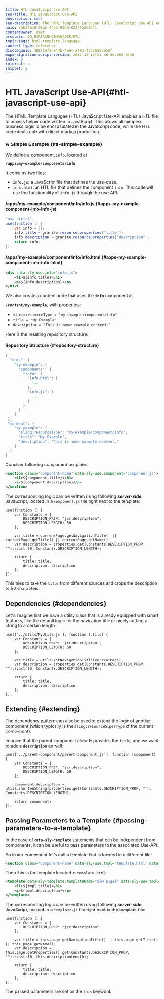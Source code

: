 ```yaml
---
title: HTL JavaScript Use-API
seo-title: HTL JavaScript Use-API
description: null
seo-description: The HTML Template Langugae (HTL) JavaScript Use-API enables a HTL file to access helper code written in JavaScript.
uuid: 7ab34b10-30ac-44d6-926b-0234f52e5541
contentOwner: User
products: SG_EXPERIENCEMANAGER/HTL
topic-tags: html-template-language
content-type: reference
discoiquuid: 18871af8-e44b-4eec-a483-fcc765dae58f
mwpw-migration-script-version: 2017-10-12T21 46 58.665-0400
index: y
internal: n
snippet: y
---
```


# HTL JavaScript Use-API{#htl-javascript-use-api}

The HTML Template Langugae (HTL) JavaScript Use-API enables a HTL file to access helper code written in JavaScript. This allows all complex business logic to be encapsulated in the JavaScript code, while the HTL code deals only with direct markup production.

### A Simple Example {#a-simple-example}

We define a component, `info`, located at

**`/apps/my-example/components/info`**

It contains two files:

* **`info.js`**: a JavaScript file that defines the use-class.
* `info.html`: an HTL file that defines the component `info`. This code will use the functionality of `info.js` through the use-API.

#### /apps/my-example/component/info/info.js {#apps-my-example-component-info-info-js}

```java
"use strict";
use(function () {
    var info = {};    
    info.title = granite.resource.properties["title"];
    info.description = granite.resource.properties["description"];    
    return info;
});
```

#### /apps/my-example/component/info/info.html {#apps-my-example-component-info-info-html}

```xml
<div data-sly-use.info="info.js">
    <h1>${info.title}</h1>
    <p>${info.description}</p>
</div>
```

We also create a content node that uses the **`info`** component at

**`/content/my-example`**, with properties:

* `sling:resourceType = "my-example/component/info"`
* `title = "My Example"`
* `description = "This is some example content."`

Here is the resulting repository structure:

#### Repository Structure {#repository-structure}

```java
{
  "apps": {
    "my-example": {
      "components": {
        "info": {
          "info.html": {
            ...
          }, 
          "info.js": {
            ...
          }
        }
      }
    }
 },     
 "content": {
    "my-example": {
      "sling:resourceType": "my-example/component/info",
      "title": "My Example",
      "description": "This is some example content."
    }
  }
}

```

Consider following component template:

```xml
<section class="component-name" data-sly-use.component="component.js">
    <h1>${component.title}</h1>
    <p>${component.description}</p>
</section>
```

The corresponding logic can be written using following ***server-side*** JavaScript, located in a `component.js` file right next to the template:

```
use(function () {
    var Constants = {
        DESCRIPTION_PROP: "jcr:description",
        DESCRIPTION_LENGTH: 50
    };
 
    var title = currentPage.getNavigationTitle() || currentPage.getTitle() || currentPage.getName();
    var description = properties.get(Constants.DESCRIPTION_PROP, "").substr(0, Constants.DESCRIPTION_LENGTH);
 
    return {
        title: title,
        description: description
    };
});
```

This tries to take the `title` from different sources and crops the description to 50 characters.

## Dependencies {#dependencies}

Let's imagine that we have a utility class that is already equipped with smart features, like the default logic for the navigation title or nicely cutting a string to a certain length:

```
use(['../utils/MyUtils.js'], function (utils) {
    var Constants = {
        DESCRIPTION_PROP: "jcr:description",
        DESCRIPTION_LENGTH: 50
    };
 
    var title = utils.getNavigationTitle(currentPage);
    var description = properties.get(Constants.DESCRIPTION_PROP, "").substr(0, Constants.DESCRIPTION_LENGTH);
 
    return {
        title: title,
        description: description
    };
});
```

## Extending {#extending}

The dependency pattern can also be used to extend the logic of another component (which typically is the `sling:resourceSuperType` of the current component).

Imagine that the parent component already provides the `title`, and we want to add a **`description`** as well:

```
use(['../parent-component/parent-component.js'], function (component) {
    var Constants = {
        DESCRIPTION_PROP: "jcr:description",
        DESCRIPTION_LENGTH: 50
    };
 
    component.description = utils.shortenString(properties.get(Constants.DESCRIPTION_PROP, ""), Constants.DESCRIPTION_LENGTH);
 
    return component;
});
```

## Passing Parameters to a Template {#passing-parameters-to-a-template}

In the case of **`data-sly-template`** statements that can be independent from components, it can be useful to pass parameters to the associated Use-API.

So in our component let's call a template that is located in a different file:

```xml
<section class="component-name" data-sly-use.tmpl="template.html" data-sly-call="${tmpl.templateName @ page=currentPage}"></section>
```

Then this is the template located in `template.html`:

```xml
<template data-sly-template.templateName="${@ page}" data-sly-use.tmpl="${'template.js' @ page=page, descriptionLength=50}">
    <h1>${tmpl.title}</h1>
    <p>${tmpl.description}</p>
</template>
```

The corresponding logic can be written using following ***server-side*** JavaScript, located in a `template.js` file right next to the template file:

```
use(function () {
    var Constants = {
        DESCRIPTION_PROP: "jcr:description"
    };
 
    var title = this.page.getNavigationTitle() || this.page.getTitle() || this.page.getName();
    var description = this.page.getProperties().get(Constants.DESCRIPTION_PROP, "").substr(0, this.descriptionLength);
 
    return {
        title: title,
        description: description
    };
});
```

The passed parameters are set on the `this` keyword.
